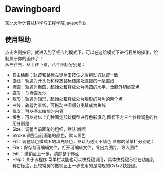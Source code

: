 # Dawingboard
东北大学计算机科学与工程学院 java大作业

## 使用帮助
点击左侧按钮，就进入到了相应的模式下，可以在这给模式下进行相关的操作，绘制属于你的画作了！  
从左往右，从上往下看，八个图标分别是：  
* 自由绘制：轨迹和鼠标左键单击按住之后拖动的轨迹一致
* 直线：轨迹为开头处和释放鼠标结尾处连接的一条直线
* 椭圆：轨迹为椭圆，起始处和释放处为椭圆的水平、垂直外切线交点
* 圆形：与椭圆类似
* 矩形：轨迹为矩形，起始处和释放处为矩形的对角的两个点
* 曲线：轨迹为直线，可拖动中间部分使其成为曲线
* 橡皮：可以擦去绘制的内容
* 填色：可以对以上几种固定形状模型进行色彩填充
图标下方三个参数调整的作用分别是:
* Size：调整当前画笔的粗细，默认1像素
* Stroke:调整当前画笔的颜色，默认黑色
* Fill：调整填色模式下的填充颜色，默认为透明不填色
顶部的菜单栏分别是：
* File：保存为可编辑文件，打开可编辑文件，导出为图片，导入图片
* Edit：撤销至上一步，清除整个界面
* Help：关于该程序
菜单栏功能也可以快捷键调用，具体快捷键已经在功能名称右标注，比较常见的撤销至上一步使用的是常规的Ctrl+Z快捷键。
